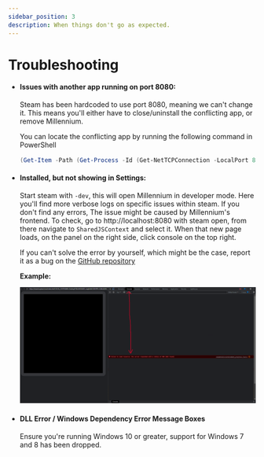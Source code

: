 ```yaml
---
sidebar_position: 3
description: When things don't go as expected.
---
```


# Troubleshooting

- #### Issues with another app running on port 8080: 
  Steam has been hardcoded to use port 8080, meaning we can't change it. This means you'll either have to close/uninstall the conflicting app, or remove Millennium.

  You can locate the conflicting app by running the following command in PowerShell
  ```powershell
  (Get-Item -Path (Get-Process -Id (Get-NetTCPConnection -LocalPort 8080 -State Listen).OwningProcess).Path).FullName
  ```

- #### Installed, but not showing in Settings: 

  Start steam with `-dev`, this will open Millennium in developer mode. Here you'll find more verbose logs on specific issues within steam. 
  If you don't find any errors, The issue might be caused by Millennium's frontend. To check, go to http://localhost:8080 with steam open, from there navigate
  to `SharedJSContext` and select it. When that new page loads, on the panel on the right side, click console on the top right. 

  
  If you can't solve the error by yourself, which might be the case, report it as a bug on the [GitHub repository](https://github.com/SteamClientHomebrew/Millennium/issues/new?assignees=&labels=bug&projects=&template=BUG-REPORT.yml&title=%5BBug%5D)

  **Example:**

  ![alt text](sharedjscontext.png)

- #### DLL Error / Windows Dependency Error Message Boxes
  Ensure you're running Windows 10 or greater, support for Windows 7 and 8 has been dropped. 
